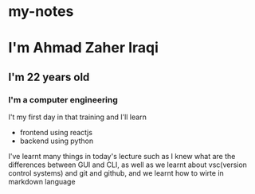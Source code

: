 # my-notes
# I'm **Ahmad** Zaher Iraqi
## I'm 22 years old
### I'm a computer engineering
I't my first day in that training and I'll learn 
- frontend using reactjs
- backend using python

I've learnt many things in today's lecture such as I knew what are the differences between GUI and CLI, as well as we learnt about vsc(version control systems) and git and github, and we learnt how to wirte in markdown language
